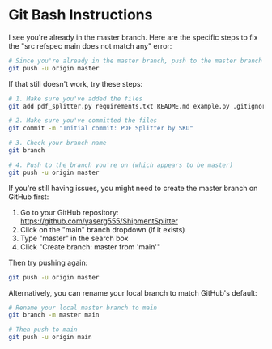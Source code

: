 # Git Bash Instructions

I see you're already in the master branch. Here are the specific steps to fix the "src refspec main does not match any" error:

```bash
# Since you're already in the master branch, push to the master branch (not main)
git push -u origin master
```

If that still doesn't work, try these steps:

```bash
# 1. Make sure you've added the files
git add pdf_splitter.py requirements.txt README.md example.py .gitignore sample_shipment.csv git_instructions.md

# 2. Make sure you've committed the files
git commit -m "Initial commit: PDF Splitter by SKU"

# 3. Check your branch name
git branch

# 4. Push to the branch you're on (which appears to be master)
git push -u origin master
```

If you're still having issues, you might need to create the master branch on GitHub first:

1. Go to your GitHub repository: https://github.com/yaserg555/ShipmentSplitter
2. Click on the "main" branch dropdown (if it exists)
3. Type "master" in the search box
4. Click "Create branch: master from 'main'"

Then try pushing again:

```bash
git push -u origin master
```

Alternatively, you can rename your local branch to match GitHub's default:

```bash
# Rename your local master branch to main
git branch -m master main

# Then push to main
git push -u origin main
